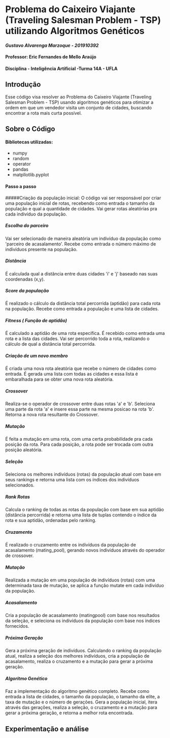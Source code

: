 # Problema do Caixeiro Viajante (Traveling Salesman Problem - TSP) utilizando Algoritmos Genéticos
#### _Gustavo Alvarenga Marzoque - 201910392_
#### Professor: Eric Fernandes de Mello Araújo
#### Disciplina - Inteligência Artificial -Turma 14A - UFLA

 
## Introdução

 Esse código visa resolver ao Problema do Caixeiro Viajante (Traveling Salesman Problem - TSP) usando algoritmos genéticos para otimizar a ordem em que um vendedor
visita um conjunto de cidades, buscando encontrar a rota mais curta possível.


## Sobre o Código

#### Bibliotecas utilizadas:
- numpy
- random
- operator
- pandas
- matpllotlib.pyplot

#### Passo a passo

#####Criação da população inicial:
O código vai ser responsável por criar uma população inicial de rotas, recebendo como entrada o tamanho da população e qual a quantidade de cidades. Vai gerar rotas aleatórias pra cada indivíduo da população.

##### Escolha do parceiro
Vai ser selecionado de maneira aleatória um indivíduo da população como 'parceiro de acasalamento'. Recebe como entrada o número máximo de indivíduos presente na população.

##### Distância
É calculada qual a distância entre duas cidades 'i' e 'j' baseado nas suas coordenadas (x,y).

##### Score da população
É realizado o cálculo da distância total percorrida (aptidão) para cada rota na população. Recebe como entrada a população e uma lista de cidades.

##### Fitness ( Função de aptidão) 
É calculado a aptidão de uma rota específica. É recebido como entrada uma rota e a lista das cidades. Vai ser percorrido toda a rota, realizando o cálculo de qual a distância total percorrida.

##### Criação de um novo membro
É criada uma nova rota aleatória que recebe o número de cidades como entrada. É gerada uma lista com todas as cidades e essa lista é embaralhada para se obter uma nova rota aleatória.

##### Crossover
Realiza-se o operador de crossover entre duas rotas 'a' e 'b'. Seleciona uma parte da rota 'a' e insere essa parte na mesma posicao na rota 'b'. Retorna a nova rota resultante do Crossover.

##### Mutação
É feita a mutação em uma rota, com uma certa probabilidade pra cada posição da rota. Para cada posição, a rota pode ser trocada com outra posição aleatória.

##### Seleção
Seleciona os melhores indivíduos (rotas) da população atual com base em seus rankings e retorna uma lista com os índices dos indivíduos selecionados.

##### Rank Rotas
Calcula o ranking de todas as rotas da população com base em sua aptidão (distância percorrida) e retorna uma lista de tuplas contendo o índice da rota e sua aptidão, ordenadas pelo ranking.

##### Cruzamento 
É realizado o cruzamento entre os indivíduos da população de acasalamento (mating_pool), gerando novos indivíduos através do operador de crossover.

##### Mutação 
Realizada a mutação em uma população de indivíduos (rotas) com uma determinada taxa de mutação, se aplica a função mutate em cada indivíduo da população.

##### Acasalamento
Cria a população de acasalamento (matingpool) com base nos resultados da seleção, e seleciona os indivíduos da população com base nos índices fornecidos.

##### Próxima Geração
Gera a próxima geração de indivíduos. Calculando o ranking da população atual, realiza a seleção dos melhores indivíduos, cria a população de acasalamento, realiza o cruzamento e a mutação para gerar a próxima geração.

##### Algoritmo Genético
Faz a implementação do algoritmo genético completo. Recebe como entrada a lista de cidades, o tamanho da população, o tamanho da elite, a taxa de mutação e o número de gerações. Gera a população inicial, itera através das gerações, realiza a seleção, o cruzamento e a mutação para gerar a próxima geração, e retorna a melhor rota encontrada.

## Experimentação e análise
